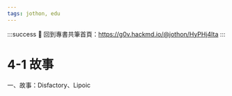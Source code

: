 ```yaml
---
tags: jothon, edu
---
```

:::success
:book: 回到專書共筆首頁：https://g0v.hackmd.io/@jothon/HyPHj4Ita
:::

# 4-1 故事


一、故事：Disfactory、Lipoic